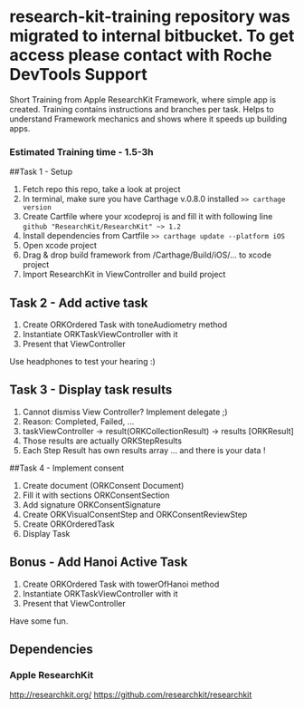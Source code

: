 # research-kit-training repository was migrated to internal bitbucket. To get access please contact with Roche DevTools Support
Short Training from Apple ResearchKit Framework, where simple app is created. Training contains instructions and branches per task. Helps to understand Framework mechanics and shows where it speeds up building apps. 

### Estimated Training time - 1.5-3h


##Task 1 - Setup

1. Fetch repo this repo, take a look at project
2. In terminal, make sure you have Carthage v.0.8.0 installed
`>> carthage version`
3. Create Cartfile where your xcodeproj is and fill it with following line
`github "ResearchKit/ResearchKit" ~> 1.2`
4. Install dependencies from Cartfile
`>> carthage update --platform iOS`
5. Open xcode project
6. Drag & drop build framework from /Carthage/Build/iOS/… to xcode project
7. Import ResearchKit in ViewController and build project


## Task 2 - Add active task

1. Create ORKOrdered Task with toneAudiometry method
2. Instantiate ORKTaskViewController with it
3. Present that ViewController

Use headphones to test your hearing :) 

## Task 3 - Display task results

1. Cannot dismiss View Controller? Implement delegate ;)
2. Reason: Completed, Failed, …
3. taskViewController -> result(ORKCollectionResult) -> results [ORKResult]
4. Those results are actually ORKStepResults
5. Each Step Result has own results array … and there is your data !

##Task 4 - Implement consent

1. Create document (ORKConsent Document) 
2. Fill it with sections ORKConsentSection
3. Add signature ORKConsentSignature
4. Create ORKVisualConsentStep and ORKConsentReviewStep
5. Create ORKOrderedTask
6. Display Task

## Bonus - Add Hanoi Active Task
1. Create ORKOrdered Task with towerOfHanoi method
2. Instantiate ORKTaskViewController with it
3. Present that ViewController

Have some fun.

## Dependencies 

### Apple ResearchKit 
http://researchkit.org/
https://github.com/researchkit/researchkit
